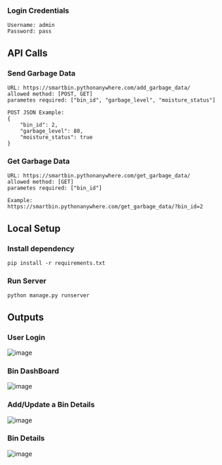 ### Login Credentials
```
Username: admin
Password: pass
```

## API Calls
### Send Garbage Data
```
URL: https://smartbin.pythonanywhere.com/add_garbage_data/
allowed method: [POST, GET]
parametes required: ["bin_id", "garbage_level", "moisture_status"]

POST JSON Example:
{
    "bin_id": 2,
    "garbage_level": 80,
    "moisture_status": true
}
```

### Get Garbage Data
```
URL: https://smartbin.pythonanywhere.com/get_garbage_data/
allowed method: [GET]
parametes required: ["bin_id"]

Example:
https://smartbin.pythonanywhere.com/get_garbage_data/?bin_id=2
```

## Local Setup
### Install dependency
```
pip install -r requirements.txt
```
### Run Server
```
python manage.py runserver
```

## Outputs
### User Login
![image](https://user-images.githubusercontent.com/42216008/196500983-1c4602f7-0400-4aff-82b7-6b79360f35e7.png)


### Bin DashBoard
![image](https://user-images.githubusercontent.com/42216008/196501095-812807b4-8c86-454c-aaea-679c75b4c282.png)


### Add/Update a Bin Details
![image](https://user-images.githubusercontent.com/42216008/196501211-23a78e39-24f6-43a7-a7ff-dfcfd6ec458c.png)


### Bin Details
![image](https://user-images.githubusercontent.com/42216008/196501361-b070a30b-c3f7-46b6-b674-4a1dd87ff0c5.png)
